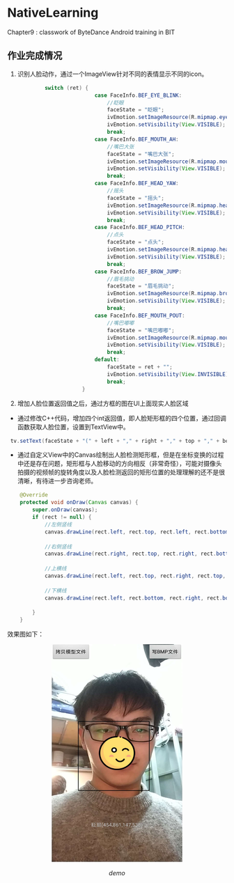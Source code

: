 # NativeLearning
Chapter9 : classwork of  ByteDance Android training in BIT 


## 作业完成情况

1. 识别人脸动作，通过一个ImageView针对不同的表情显示不同的icon。

```java
            switch (ret) {
                            case FaceInfo.BEF_EYE_BLINK:
                                //眨眼
                                faceState = "眨眼";
                                ivEmotion.setImageResource(R.mipmap.eye_blink);
                                ivEmotion.setVisibility(View.VISIBLE);
                                break;
                            case FaceInfo.BEF_MOUTH_AH:
                                //嘴巴大张
                                faceState = "嘴巴大张";
                                ivEmotion.setImageResource(R.mipmap.mouth_ah);
                                ivEmotion.setVisibility(View.VISIBLE);
                                break;
                            case FaceInfo.BEF_HEAD_YAW:
                                //摇头
                                faceState = "摇头";
                                ivEmotion.setImageResource(R.mipmap.head_yaw);
                                ivEmotion.setVisibility(View.VISIBLE);
                                break;
                            case FaceInfo.BEF_HEAD_PITCH:
                                //点头
                                faceState = "点头";
                                ivEmotion.setImageResource(R.mipmap.head_pitch);
                                ivEmotion.setVisibility(View.VISIBLE);
                                break;
                            case FaceInfo.BEF_BROW_JUMP:
                                //眉毛挑动
                                faceState = "眉毛挑动";
                                ivEmotion.setImageResource(R.mipmap.brow_jump);
                                ivEmotion.setVisibility(View.VISIBLE);
                                break;
                            case FaceInfo.BEF_MOUTH_POUT:
                                //嘴巴嘟嘟
                                faceState = "嘴巴嘟嘟";
                                ivEmotion.setImageResource(R.mipmap.mouth_pout);
                                ivEmotion.setVisibility(View.VISIBLE);
                                break;
                            default:
                                faceState = ret + "";
                                ivEmotion.setVisibility(View.INVISIBLE);
                                break;
                        }
```

2. 增加人脸位置返回值之后，通过方框的图在UI上面现实人脸区域

* 通过修改C++代码，增加四个int返回值，即人脸矩形框的四个位置，通过回调函数获取人脸位置，设置到TextView中。

```java
 tv.setText(faceState + "(" + left + "," + right + "," + top + "," + bottom + ")");
```

* 通过自定义View中的Canvas绘制出人脸检测矩形框，但是在坐标变换的过程中还是存在问题，矩形框与人脸移动的方向相反（非常奇怪），可能对摄像头拍摄的视频帧的旋转角度以及人脸检测返回的矩形位置的处理理解的还不是很清晰，有待进一步咨询老师。

```java
    @Override
    protected void onDraw(Canvas canvas) {
        super.onDraw(canvas);
        if (rect != null) {
            //左侧竖线
            canvas.drawLine(rect.left, rect.top, rect.left, rect.bottom, mPaint);

            //右侧竖线
            canvas.drawLine(rect.right, rect.top, rect.right, rect.bottom, mPaint);

            //上横线
            canvas.drawLine(rect.left, rect.top, rect.right, rect.top, mPaint);

            //下横线
            canvas.drawLine(rect.left, rect.bottom, rect.right, rect.bottom, mPaint);

        }
    }
```

效果图如下：

<p align="center">
    <img src="./pic/demo.jpg" alt="Sample"  width="300" height="500">
    <p align="center">
        <em>demo</em>
    </p>
</p>